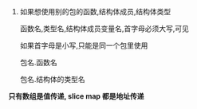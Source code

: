 1. 如果想使用别的包的函数,结构体成员,结构体类型

   函数名,类型名,结构体成员变量名,首字母必须大写,可见

   如果首字母是小写,只能是同一个包里使用

   包名.函数名

   包名.结构体的类型名







**只有数组是值传递, slice map 都是地址传递**



